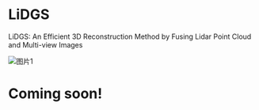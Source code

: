 # LiDGS
LiDGS: An Efficient 3D Reconstruction Method by Fusing Lidar Point Cloud and Multi-view Images


![图片1](https://github.com/user-attachments/assets/ea02ccfe-f127-426a-bb90-25d2f755fee3)


# Coming soon!
